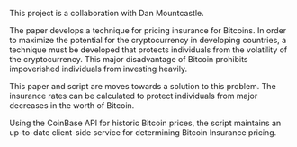 This project is a collaboration with Dan Mountcastle.

The paper develops a technique for pricing insurance for Bitcoins. In order to maximize the potential for the cryptocurrency in developing countries, a technique must be developed that protects individuals from the volatility of the cryptocurrency. This major disadvantage of Bitcoin prohibits impoverished individuals from investing heavily.

This paper and script are moves towards a solution to this problem. The insurance rates can be calculated to protect individuals from major decreases in the worth of Bitcoin.

Using the CoinBase API for historic Bitcoin prices, the script maintains an up-to-date client-side service for determining Bitcoin Insurance pricing.
